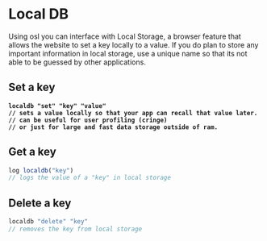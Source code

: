 # Local DB

Using osl you can interface with Local Storage, a browser feature that allows the website to set a key locally to a value. If you do plan to store any important information in local storage, use a unique name so that its not able to be guessed by other applications.

## Set a key

<pre class="language-javascript"><code class="lang-javascript"><strong>localdb "set" "key" "value"
</strong><strong>// sets a value locally so that your app can recall that value later.
</strong><strong>// can be useful for user profiling (cringe)
</strong><strong>// or just for large and fast data storage outside of ram.
</strong></code></pre>

## Get a key

```javascript
log localdb("key")
// logs the value of a "key" in local storage
```

## Delete a key

```javascript
localdb "delete" "key"
// removes the key from local storage
```
